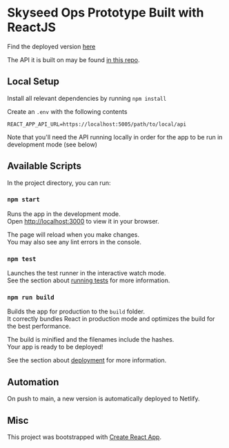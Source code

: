 # Skyseed Ops Prototype Built with ReactJS

Find the deployed version [here](https://skyseed-ops.netlify.app/)

The API it is built on may be found [in this repo](https://github.com/denisesenguel/skyseed-ops-server). 

## Local Setup

Install all relevant dependencies by running `npm install`

Create an `.env` with the following contents 
```
REACT_APP_API_URL=https://localhost:5005/path/to/local/api
```
Note that you'll need the API running locally in order for the app to be run in development mode (see below)

## Available Scripts

In the project directory, you can run:

### `npm start`

Runs the app in the development mode.\
Open [http://localhost:3000](http://localhost:3000) to view it in your browser.

The page will reload when you make changes.\
You may also see any lint errors in the console.

### `npm test`

Launches the test runner in the interactive watch mode.\
See the section about [running tests](https://facebook.github.io/create-react-app/docs/running-tests) for more information.

### `npm run build`

Builds the app for production to the `build` folder.\
It correctly bundles React in production mode and optimizes the build for the best performance.

The build is minified and the filenames include the hashes.\
Your app is ready to be deployed!

See the section about [deployment](https://facebook.github.io/create-react-app/docs/deployment) for more information.

## Automation

On push to main, a new version is automatically deployed to Netlify.

## Misc
This project was bootstrapped with [Create React App](https://github.com/facebook/create-react-app).